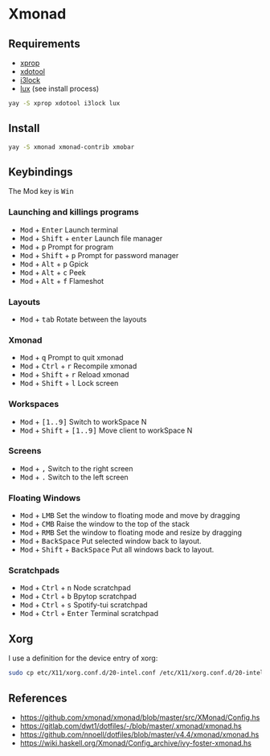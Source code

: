 # Xmonad

## Requirements

- [xprop](https://linux.die.net/man/1/xprop)
- [xdotool](https://www.semicomplete.com/projects/xdotool/)
- [i3lock](https://github.com/i3/i3lock)
- [lux](https://github.com/Ventto/lux) (see install process)

```sh
yay -S xprop xdotool i3lock lux
```

## Install

```sh
yay -S xmonad xmonad-contrib xmobar
```

## Keybindings

The Mod key is <kbd>Win</kbd>

### Launching and killings programs

- <kbd>Mod</kbd> + <kbd>Enter</kbd> Launch terminal
- <kbd>Mod</kbd> + <kbd>Shift</kbd> + <kbd>enter</kbd> Launch file manager
- <kbd>Mod</kbd> + <kbd>p</kbd> Prompt for program
- <kbd>Mod</kbd> + <kbd>Shift</kbd> + <kbd>p</kbd> Prompt for password manager
- <kbd>Mod</kbd> + <kbd>Alt</kbd> + <kbd>p</kbd> Gpick
- <kbd>Mod</kbd> + <kbd>Alt</kbd> + <kbd>c</kbd> Peek
- <kbd>Mod</kbd> + <kbd>Alt</kbd> + <kbd>f</kbd> Flameshot

### Layouts

- <kbd>Mod</kbd> + <kbd>tab</kbd> Rotate between the layouts

### Xmonad

- <kbd>Mod</kbd> + <kbd>q</kbd> Prompt to quit xmonad
- <kbd>Mod</kbd> + <kbd>Ctrl</kbd> + <kbd>r</kbd> Recompile xmonad
- <kbd>Mod</kbd> + <kbd>Shift</kbd> + <kbd>r</kbd> Reload xmonad
- <kbd>Mod</kbd> + <kbd>Shift</kbd> + <kbd>l</kbd> Lock screen

### Workspaces

- <kbd>Mod</kbd> + <kbd>[1..9]</kbd> Switch to workSpace N
- <kbd>Mod</kbd> + <kbd>Shift</kbd> + <kbd>[1..9]</kbd> Move client to workSpace
  N

### Screens

- <kbd>Mod</kbd> + <kbd>,</kbd> Switch to the right screen
- <kbd>Mod</kbd> + <kbd>.</kbd> Switch to the left screen

### Floating Windows

- <kbd>Mod</kbd> + <kbd>LMB</kbd> Set the window to floating mode and move by
  dragging
- <kbd>Mod</kbd> + <kbd>CMB</kbd> Raise the window to the top of the stack
- <kbd>Mod</kbd> + <kbd>RMB</kbd> Set the window to floating mode and resize by
  dragging
- <kbd>Mod</kbd> + <kbd>BackSpace</kbd> Put selected window back to layout.
- <kbd>Mod</kbd> + <kbd>Shift</kbd> + <kbd>BackSpace</kbd> Put all windows back
  to layout.

### Scratchpads

- <kbd>Mod</kbd> + <kbd>Ctrl</kbd> + <kbd>n</kbd> Node scratchpad
- <kbd>Mod</kbd> + <kbd>Ctrl</kbd> + <kbd>b</kbd> Bpytop scratchpad
- <kbd>Mod</kbd> + <kbd>Ctrl</kbd> + <kbd>s</kbd> Spotify-tui scratchpad
- <kbd>Mod</kbd> + <kbd>Ctrl</kbd> + <kbd>Enter</kbd> Terminal scratchpad

## Xorg

I use a definition for the device entry of xorg:

```sh
sudo cp etc/X11/xorg.conf.d/20-intel.conf /etc/X11/xorg.conf.d/20-intel.conf
```

## References

- https://github.com/xmonad/xmonad/blob/master/src/XMonad/Config.hs
- https://gitlab.com/dwt1/dotfiles/-/blob/master/.xmonad/xmonad.hs
- https://github.com/nnoell/dotfiles/blob/master/v4.4/xmonad/xmonad.hs
- https://wiki.haskell.org/Xmonad/Config_archive/ivy-foster-xmonad.hs
